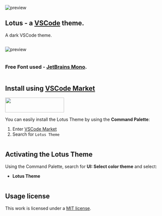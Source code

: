 
![preview](../main/docs/brand.png)

## Lotus - a [VSCode](https://code.visualstudio.com) theme.

A dark VSCode theme.

<img src="../main/docs/spacer.png" width="1" height="1">

![preview](../main/docs/view.png)

<img src="../main/docs/spacer.png" width="1" height="1">

### Free Font used - [JetBrains Mono](https://www.jetbrains.com/lp/mono/).

<img src="../main/docs/spacer.png" width="1" height="1">

## Install using [VSCode Market](https://marketplace.visualstudio.com/VSCode)

[<img src="../main/docs/install.png" width="190" height="48">](https://packagecontrol.io/packages/Lotus%20Color%20Scheme)

You can easily install the Lotus Theme by using the **Command Palette**:

1. Enter [VSCode Market](https://marketplace.visualstudio.com/VSCode)
2. Search for `Lotus Theme`

<img src="../main/docs/spacer.png" width="1" height="1">

## Activating the Lotus Theme
Using the Command Palette, search for **UI: Select color theme** and select:

- **Lotus Theme**

<img src="../main/docs/spacer.png" width="1" height="1">

## Usage license

This work is licensed under a [MIT license](https://github.com/luxelego/lotus_vscode_theme/blob/main/LICENSE).
